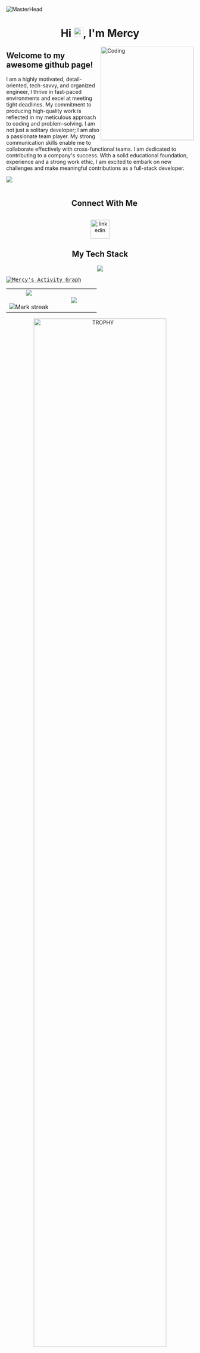 ![MasterHead](https://developers.giphy.com/branch/master/static/api-512d36c09662682717108a38bbb5c57d.gif)


<h1 align="center">Hi <img src="https://media.giphy.com/media/hvRJCLFzcasrR4ia7z/giphy.gif" width = "25px">, I'm Mercy</h1>

<!-- <img align="right" alt="Coding" width="400" src="https://cdn.dribbble.com/users/1162077/screenshots/3848914/programmer.gif"> -->
<img align="right" alt="Coding" width="250" src="[https://giphy.com/gifs/looneytunesworldofmayhem-world-of-mayhem-looney-tunes-ltwom-RbDKaczqWovIugyJmW](https://i.giphy.com/media/v1.Y2lkPTc5MGI3NjExeGwwd3poM3diNWhpYWtqNjJtMDg0ZTB6M3N5cXByMmlvZTR1aTRkZiZlcD12MV9pbnRlcm5hbF9naWZfYnlfaWQmY3Q9Zw/RbDKaczqWovIugyJmW/giphy.gif)">


<div align="left">
  <h2>Welcome to my awesome github page!</h2>


  <p style="text-align: left;">I am a highly motivated, detail-oriented, tech-savvy, and organized engineer, I thrive in fast-paced environments and excel at meeting tight deadlines. My commitment to producing high-quality work is reflected in my meticulous approach to coding and problem-solving. I am not just a solitary developer; I am also a passionate team player. My strong communication skills enable me to collaborate effectively with cross-functional teams. I am dedicated to contributing to a company's success. With a solid educational foundation, experience and a strong work ethic, I am excited to embark on new challenges and make meaningful contributions as a full-stack developer.</p>
</div>

<!--horizontal divider(gradiant)-->
<img src="https://user-images.githubusercontent.com/73097560/115834477-dbab4500-a447-11eb-908a-139a6edaec5c.gif">

<!-- Connect with me -->
<!--h2 without bottom border-->
<div align="center">
  <div id="user-content-toc">
    <ul align="center">
      <summary><h2 style="display: inline-block">Connect With Me</h2></summary>
    </ul>
  </div>

  <!--icons and links-->
  <p align="center">
    <a href="https://www.linkedin.com/in/mihret-getachew/" target="blank"><img align="center" src="https://user-images.githubusercontent.com/88904952/234979284-68c11d7f-1acc-4f0c-ac78-044e1037d7b0.png" alt="linkedin" height="50" width="50" /></a>
  </p>
</div>


<h2 align="center">My Tech Stack</h2>
<!--tech stack icons-->
<p align="center">
  <a href="https://skillicons.dev">
    <img src="https://skillicons.dev/icons?i=angular,bootstrap,css,cypress,dart,docker,express,firebase,flutter,html,js,jquery,materialui,mongodb,mysql,nestjs,nextjs,nginx,nodejs,postgres,postman,prisma,react,redux,react,sequelize,tailwind,ts,vite,vscode,webpack,wordpress,npm,yarn&perline=6" />
  </a>
</p>

<samp>
  <a href="https://github.com/Mihret-Getachew">
    <img alt="Mercy's Activity Graph" src="https://github-readme-activity-graph.vercel.app/graph?username=Mihret-Getachew&theme=github-compact&hide_border=true" />
  </a>
  <br/>
</samp>

<!--- stats & Trophy (start) -->
<p align="center">
  <!--- stats (start) -->
<table align="center">
<tr border="0">
<td width="50%" align="center">
  
  <img  align="center"  src="https://github-readme-stats.vercel.app/api?username=Mihret-Getachew&theme=dark&show_icons=true&count_private=true&hide_border=true" />
  <br></br>
  <img  title="🔥 Get streak stats for your profile at git.io/streak-stats" alt="Mark streak" src="https://github-readme-streak-stats.herokuapp.com/?user=Mihret-Getachew&theme=dark&hide_border=true" /> 
</td>

<td width="50%" align="center">

  <img  align="center"  src="https://github-readme-stats.anuraghazra1.vercel.app/api/top-langs/?username=Mihret-Getachew&theme=dark&hide_border=true&no-bg=true&no-frame=true&langs_count=10"/>
  
  </td>
</tr>
</table>
<!--- stats (end) -->

<!--- trophy (start) -->
<div align=center>
  <a href="https://github.com/ryo-ma/github-profile-trophy" title="Go to Source">
      <img align="center" width=84% src="https://github-profile-trophy.vercel.app/?username=Mihret-Getachew&theme=tokyonight&row=1&column=6&margin-h=15&margin-w=15&no-bg=true" alt="TROPHY" />
    </a>
  
</div>

</p>  
     
